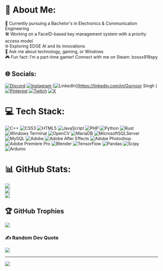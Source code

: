 # 💫 About Me:
🔭 Currently pursuing a Bachelor's in Electronics & Communication Engineering<br>🛠️ Working on a FaceID-based key management system with a priority access model<br>🌐 Exploring EDGE AI and its innovations<br>💬 Ask me about technology, gaming, or Windows<br>🎮 Fun fact: I’m a part-time gamer! Connect with me on Steam: bossx918spy


## 🌐 Socials:
[![Discord](https://img.shields.io/badge/Discord-%237289DA.svg?logo=discord&logoColor=white)](https://discord.gg/654156802967076876) [![Instagram](https://img.shields.io/badge/Instagram-%23E4405F.svg?logo=Instagram&logoColor=white)](https://instagram.com/boss918spyder) [![LinkedIn](https://img.shields.io/badge/LinkedIn-%230077B5.svg?logo=linkedin&logoColor=white)](https://linkedin.com/in/Gurnoor Singh ) [![Pinterest](https://img.shields.io/badge/Pinterest-%23E60023.svg?logo=Pinterest&logoColor=white)](https://pinterest.com/Bossx918spy) [![Twitch](https://img.shields.io/badge/Twitch-%239146FF.svg?logo=Twitch&logoColor=white)](https://twitch.tv/bossx918spy) [![X](https://img.shields.io/badge/X-black.svg?logo=X&logoColor=white)](https://x.com/bossx918spy) 

# 💻 Tech Stack:
![C++](https://img.shields.io/badge/c++-%2300599C.svg?style=flat&logo=c%2B%2B&logoColor=white) ![CSS3](https://img.shields.io/badge/css3-%231572B6.svg?style=flat&logo=css3&logoColor=white) ![HTML5](https://img.shields.io/badge/html5-%23E34F26.svg?style=flat&logo=html5&logoColor=white) ![JavaScript](https://img.shields.io/badge/javascript-%23323330.svg?style=flat&logo=javascript&logoColor=%23F7DF1E) ![PHP](https://img.shields.io/badge/php-%23777BB4.svg?style=flat&logo=php&logoColor=white) ![Python](https://img.shields.io/badge/python-3670A0?style=flat&logo=python&logoColor=ffdd54) ![Rust](https://img.shields.io/badge/rust-%23000000.svg?style=flat&logo=rust&logoColor=white) ![Windows Terminal](https://img.shields.io/badge/Windows%20Terminal-%234D4D4D.svg?style=flat&logo=windows-terminal&logoColor=white) ![OpenCV](https://img.shields.io/badge/opencv-%23white.svg?style=flat&logo=opencv&logoColor=white) ![MariaDB](https://img.shields.io/badge/MariaDB-003545?style=flat&logo=mariadb&logoColor=white) ![MicrosoftSQLServer](https://img.shields.io/badge/Microsoft%20SQL%20Server-CC2927?style=flat&logo=microsoft%20sql%20server&logoColor=white) ![MySQL](https://img.shields.io/badge/mysql-4479A1.svg?style=flat&logo=mysql&logoColor=white) ![Adobe](https://img.shields.io/badge/adobe-%23FF0000.svg?style=flat&logo=adobe&logoColor=white) ![Adobe After Effects](https://img.shields.io/badge/Adobe%20After%20Effects-9999FF.svg?style=flat&logo=Adobe%20After%20Effects&logoColor=white) ![Adobe Photoshop](https://img.shields.io/badge/adobe%20photoshop-%2331A8FF.svg?style=flat&logo=adobe%20photoshop&logoColor=white) ![Adobe Premiere Pro](https://img.shields.io/badge/Adobe%20Premiere%20Pro-9999FF.svg?style=flat&logo=Adobe%20Premiere%20Pro&logoColor=white) ![Blender](https://img.shields.io/badge/blender-%23F5792A.svg?style=flat&logo=blender&logoColor=white) ![TensorFlow](https://img.shields.io/badge/TensorFlow-%23FF6F00.svg?style=flat&logo=TensorFlow&logoColor=white) ![Pandas](https://img.shields.io/badge/pandas-%23150458.svg?style=flat&logo=pandas&logoColor=white) ![Scipy](https://img.shields.io/badge/SciPy-%230C55A5.svg?style=flat&logo=scipy&logoColor=%white) ![Arduino](https://img.shields.io/badge/-Arduino-00979D?style=flat&logo=Arduino&logoColor=white)
# 📊 GitHub Stats:
![](https://github-readme-stats.vercel.app/api?username=BOSSX918spy&theme=neon&hide_border=false&include_all_commits=false&count_private=false)<br/>
![](https://github-readme-streak-stats.herokuapp.com/?user=BOSSX918spy&theme=neon&hide_border=false)<br/>
![](https://github-readme-stats.vercel.app/api/top-langs/?username=BOSSX918spy&theme=neon&hide_border=false&include_all_commits=false&count_private=false&layout=compact)

## 🏆 GitHub Trophies
![](https://github-profile-trophy.vercel.app/?username=BOSSX918spy&theme=neon&no-frame=false&no-bg=true&margin-w=4)

### ✍️ Random Dev Quote
![](https://quotes-github-readme.vercel.app/api?type=horizontal&theme=radical)

---
[![](https://visitcount.itsvg.in/api?id=BOSSX918spy&icon=0&color=0)](https://visitcount.itsvg.in)

<!-- Proudly created with GPRM ( https://gprm.itsvg.in ) -->